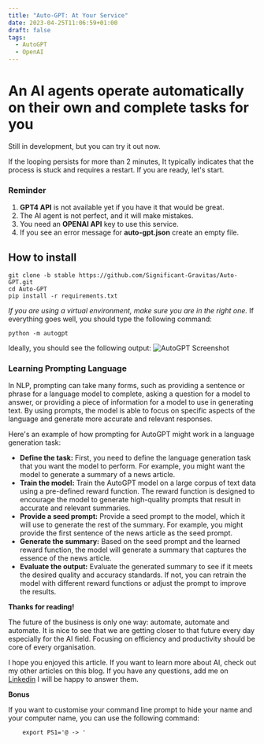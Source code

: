 ```yaml
---
title: "Auto-GPT: At Your Service"
date: 2023-04-25T11:06:59+01:00
draft: false
tags:
  - AutoGPT
  - OpenAI
---
```


# An AI agents operate automatically on their own and complete tasks for you
Still in development, but you can try it out now. 

If the looping persists for more than 2 minutes, It typically indicates that the process is stuck and requires a restart. 
If you are ready, let's start.

### Reminder
1. __GPT4 API__ is not available yet if you have it that would be great.
2. The AI agent is not perfect, and it will make mistakes.
3. You need an __OPENAI API__ key to use this service. 
4. If you see an error message for __auto-gpt.json__ create an empty file.

## How to install
```shell
git clone -b stable https://github.com/Significant-Gravitas/Auto-GPT.git
cd Auto-GPT
pip install -r requirements.txt
```
_If you are using a virtual environment, make sure you are in the right one._
If everything goes well, you should type the following command:
```shell
python -m autogpt
```

Ideally, you should see the following output:
![AutoGPT Screenshot](../../../autogpt-ss-01.png)

### Learning Prompting Language
In NLP, prompting can take many forms, such as providing a sentence or phrase for a language model to complete, asking a question for a model to answer, or providing a piece of information for a model to use in generating text. By using prompts, the model is able to focus on specific aspects of the language and generate more accurate and relevant responses.

Here's an example of how prompting for AutoGPT might work in a language generation task:

* __Define the task:__ First, you need to define the language generation task that you want the model to perform. For example, you might want the model to generate a summary of a news article.
* __Train the model:__ Train the AutoGPT model on a large corpus of text data using a pre-defined reward function. The reward function is designed to encourage the model to generate high-quality prompts that result in accurate and relevant summaries.
* __Provide a seed prompt:__ Provide a seed prompt to the model, which it will use to generate the rest of the summary. For example, you might provide the first sentence of the news article as the seed prompt.
* __Generate the summary:__ Based on the seed prompt and the learned reward function, the model will generate a summary that captures the essence of the news article.
* __Evaluate the output:__ Evaluate the generated summary to see if it meets the desired quality and accuracy standards. If not, you can retrain the model with different reward functions or adjust the prompt to improve the results.



__Thanks for reading!__

The future of the business is only one way: automate, automate and automate. It is nice to see that we are getting closer to that future every day especially for the AI field. Focusing on efficiency and productivity should be core of every organisation.

I hope you enjoyed this article. If you want to learn more about AI, check out my other articles on this blog. If you have any questions, add me on [Linkedin](https://linkedin.com/in/erkanmalcok) I will be happy to answer them.



__Bonus__

If you want to customise your command line prompt to hide your name and your computer name, you can use the following command:
```shell
    export PS1='@ -> '
```